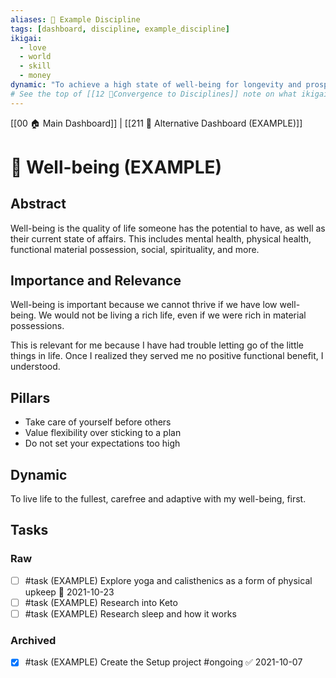 ```yaml
---
aliases: 🎀 Example Discipline
tags: [dashboard, discipline, example_discipline]
ikigai:
  - love
  - world
  - skill
  - money
dynamic: "To achieve a high state of well-being for longevity and prosperity."
# See the top of [[12 🔂Convergence to Disciplines]] note on what ikigai is
---
```

[[00 🏠 Main Dashboard]] | [[211 🎨 Alternative Dashboard (EXAMPLE)]]
# 🎀 Well-being (EXAMPLE)
## Abstract
Well-being is the quality of life someone has the potential to have, as well as their current state of affairs. This includes mental health, physical health, functional material possession, social, spirituality, and more.

## Importance and Relevance
Well-being is important because we cannot thrive if we have low well-being. We would not be living a rich life, even if we were rich in material possessions.

This is relevant for me because I have had trouble letting go of the little things in life. Once I realized they served me no positive functional benefit, I understood.

## Pillars
- Take care of yourself before others
- Value flexibility over sticking to a plan
- Do not set your expectations too high

## Dynamic
To live life to the fullest, carefree and adaptive with my well-being, first.

## Tasks
### Raw
- [ ] #task (EXAMPLE) Explore yoga and calisthenics as a form of physical upkeep 📅 2021-10-23
- [ ] #task (EXAMPLE) Research into Keto
- [ ] #task (EXAMPLE) Research sleep and how it works

### Archived
- [x] #task (EXAMPLE) Create the Setup project #ongoing ✅ 2021-10-07